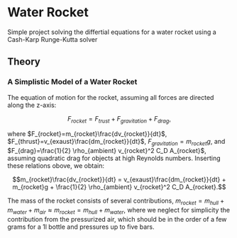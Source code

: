 # Water Rocket
Simple project solving the differtial equations for a water rocket using a Cash-Karp Runge-Kutta solver  

## Theory

### A Simplistic Model of a Water Rocket
The equation of motion for the rocket, assuming all forces are directed along the z-axis:
```math
F_{rocket} = F_{trust} + F_{gravitation} + F_{drag},
```
where $F_{rocket}=m_{rocket}\frac{dv_{rocket}}{dt}$, $F_{thrust}=v_{exaust}\frac{dm_{rocket}}{dt}$, $F_{gravitation}=m_{rocket}g$, and $F_{drag}=\frac{1}{2} \rho_{ambient} v_{rocket}^2 C_D A_{rocket}$, assuming quadratic drag for objects at high Reynolds numbers. Inserting these relations obove, we obtain:
```math
m_{rocket}\frac{dv_{rocket}}{dt} = v_{exaust}\frac{dm_{rocket}}{dt} + m_{rocket}g + \frac{1}{2} \rho_{ambient} v_{rocket}^2 C_D A_{rocket}.
```
The mass of the rocket consists of several contributions, $m_{rocket} = m_{hull}+m_{water}+m_{air}\approx m_{rocket} = m_{hull}+m_{water}$, where we neglect for simplicity the contribution from the pressurized air, which should be in the order of a few grams for a 1l bottle and pressures up to five bars.  

